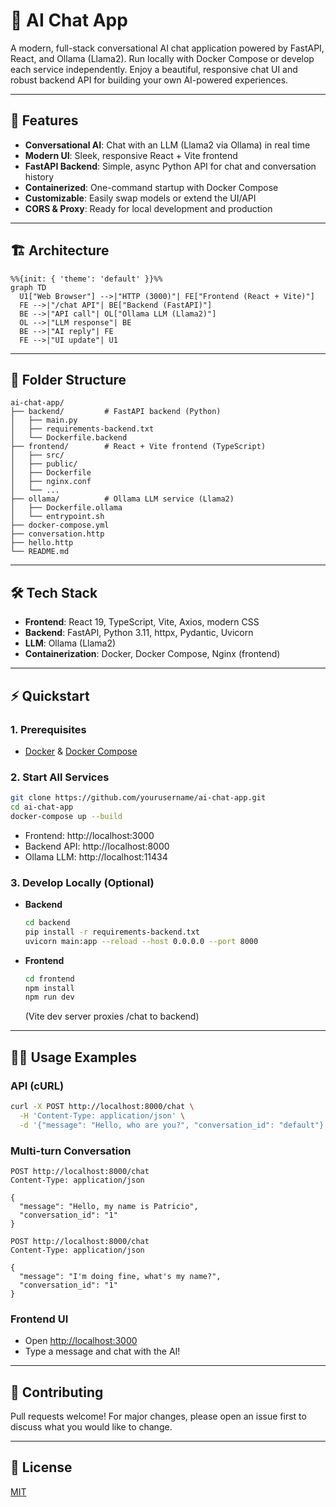 # 🧠 AI Chat App

A modern, full-stack conversational AI chat application powered by FastAPI, React, and Ollama (Llama2). Run locally with Docker Compose or develop each service independently. Enjoy a beautiful, responsive chat UI and robust backend API for building your own AI-powered experiences.

---

## 🚀 Features

- **Conversational AI**: Chat with an LLM (Llama2 via Ollama) in real time
- **Modern UI**: Sleek, responsive React + Vite frontend
- **FastAPI Backend**: Simple, async Python API for chat and conversation history
- **Containerized**: One-command startup with Docker Compose
- **Customizable**: Easily swap models or extend the UI/API
- **CORS & Proxy**: Ready for local development and production

---

## 🏗️ Architecture

```mermaid
%%{init: { 'theme': 'default' }}%%
graph TD
  U1["Web Browser"] -->|"HTTP (3000)"| FE["Frontend (React + Vite)"]
  FE -->|"/chat API"| BE["Backend (FastAPI)"]
  BE -->|"API call"| OL["Ollama LLM (Llama2)"]
  OL -->|"LLM response"| BE
  BE -->|"AI reply"| FE
  FE -->|"UI update"| U1
```

---

## 📁 Folder Structure

```
ai-chat-app/
├── backend/         # FastAPI backend (Python)
│   ├── main.py
│   ├── requirements-backend.txt
│   └── Dockerfile.backend
├── frontend/        # React + Vite frontend (TypeScript)
│   ├── src/
│   ├── public/
│   ├── Dockerfile
│   ├── nginx.conf
│   └── ...
├── ollama/          # Ollama LLM service (Llama2)
│   ├── Dockerfile.ollama
│   └── entrypoint.sh
├── docker-compose.yml
├── conversation.http
├── hello.http
└── README.md
```

---

## 🛠️ Tech Stack

- **Frontend**: React 19, TypeScript, Vite, Axios, modern CSS
- **Backend**: FastAPI, Python 3.11, httpx, Pydantic, Uvicorn
- **LLM**: Ollama (Llama2)
- **Containerization**: Docker, Docker Compose, Nginx (frontend)

---

## ⚡ Quickstart

### 1. Prerequisites

- [Docker](https://www.docker.com/get-started) & [Docker Compose](https://docs.docker.com/compose/)

### 2. Start All Services

```bash
git clone https://github.com/yourusername/ai-chat-app.git
cd ai-chat-app
docker-compose up --build
```

- Frontend: http://localhost:3000
- Backend API: http://localhost:8000
- Ollama LLM: http://localhost:11434

### 3. Develop Locally (Optional)

- **Backend**
  ```bash
  cd backend
  pip install -r requirements-backend.txt
  uvicorn main:app --reload --host 0.0.0.0 --port 8000
  ```
- **Frontend**
  ```bash
  cd frontend
  npm install
  npm run dev
  ```
  (Vite dev server proxies /chat to backend)

---

## 🧑‍💻 Usage Examples

### API (cURL)

```bash
curl -X POST http://localhost:8000/chat \
  -H 'Content-Type: application/json' \
  -d '{"message": "Hello, who are you?", "conversation_id": "default"}'
```

### Multi-turn Conversation

```http
POST http://localhost:8000/chat
Content-Type: application/json

{
  "message": "Hello, my name is Patricio",
  "conversation_id": "1"
}

POST http://localhost:8000/chat
Content-Type: application/json

{
  "message": "I'm doing fine, what's my name?",
  "conversation_id": "1"
}
```

### Frontend UI

- Open [http://localhost:3000](http://localhost:3000)
- Type a message and chat with the AI!

---

## 🤝 Contributing

Pull requests welcome! For major changes, please open an issue first to discuss what you would like to change.

---

## 📄 License

[MIT](LICENSE)
